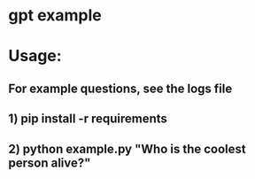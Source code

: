 # gpt example

# Usage:

## For example questions, see the logs file

## 1) pip install -r requirements
## 2) python example.py "Who is the coolest person alive?"
